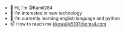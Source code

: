 - 👋 Hi, I’m @Kamil284
- 👀 I’m interested in new technology
- 🌱 I’m currently learning english language and python
- 📫 How to reach me kkowalik5197@gmail.com

<!---
Kamil284/Kamil284 is a ✨ special ✨ repository because its `README.md` (this file) appears on your GitHub profile.
You can click the Preview link to take a look at your changes.
--->
